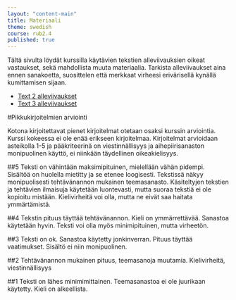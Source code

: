 ```yaml
---
layout: "content-main"
title: Materiaali
theme: swedish
course: rub2.4
published: true
---
```



Tältä sivulta löydät kurssilla käytävien tekstien alleviivauksien oikeat vastaukset,
sekä mahdollista muuta materiaalia. Tarkista alleviivaukset aina ennen sanakoetta,
suosittelen että merkkaat virheesi erivärisellä kynällä kumittamisen sijaan.

- [Text 2 alleviivaukset](/media/rub2/text_2_alleviivaukset_oikeat.pdf)
- [Text 3 alleviivaukset](/media/rub2/text_3_alleviivaukset.pdf)

#Pikkukirjoitelmien arviointi

Kotona kirjoitettavat pienet kirjoitelmat otetaan osaksi kurssin arviointia. Kurssi kokeessa ei ole enää erikseen kirjoitelmaa. Kirjoitelmat arvioidaan asteikolla 1-5 ja pääkriteerinä on viestinnällisyys ja aihepiirisanaston monipuolinen käyttö, ei niinkään täydellinen oikeakielisyys.

##5
Teksti on vähintään maksimipituinen, mielellään vähän pidempi. Sisältöä on huolella mietitty ja se etenee loogisesti. Tekstissä näkyy monipuolisesti tehtävänannon mukainen teemasanasto. Käsiteltyjen tekstien ja tehtävien ilmaisuja käytetään luontevasti, mutta suoraa tekstiä ei ole kopioitu mistään. Kielivirheitä voi olla, mutta ne eivät saa haitata ymmärtämistä.

##4
Tekstin pituus täyttää tehtävänannon. Kieli on ymmärrettävää. Sanastoa käytetään hyvin. Teksti voi olla myös minimipituinen, mutta virheetön.

##3
Teksti on ok. Sanastoa käytetty jonkinverran. Pituus täyttää vaatimukset. Sisältö ei niin monipuolinen.

##2
Tehtävänannon mukainen pituus, teemasanoja muutamia. Kielivirheitä, viestinnällisyys 

##1 
Teksti on lähes minimimittainen. Teemasanastoa ei ole juurikaan käytetty. Kieli on alkeellista.
